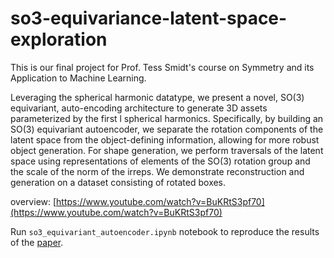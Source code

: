 # so3-equivariance-latent-space-exploration


This is our final project for Prof. Tess Smidt's course on Symmetry and its Application to Machine Learning.

Leveraging the spherical harmonic datatype, we present a novel, SO(3) equivariant, auto-encoding architecture to generate 3D assets parameterized by the first l spherical harmonics. Specifically, by building an SO(3) equivariant autoencoder, we separate the rotation components of the latent space from the object-defining information, allowing for more robust object generation. For shape generation, we perform traversals of the latent space using representations of elements of the SO(3) rotation group and the scale of the norm of the irreps. We demonstrate reconstruction and generation on a dataset consisting of rotated boxes.

overview: [https://www.youtube.com/watch?v=BuKRtS3pf70](https://www.youtube.com/watch?v=BuKRtS3pf70)

Run `so3_equivariant_autoencoder.ipynb` notebook to reproduce the results of the [paper](./final_report.pdf).
